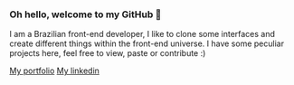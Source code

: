 ### Oh hello, welcome to my GitHub 🤠

I am a Brazilian front-end developer, I like to clone some interfaces and create different things within the front-end universe. I have some peculiar projects here, feel free to view, paste or contribute :)

[My portfolio](https://ivinrodrigues.com)
[My linkedin](https://www.linkedin.com/in/ivin-rodrigues-a49113187/)

<!--
**IvinRodrigues/IvinRodrigues** is a ✨ _special_ ✨ repository because its `README.md` (this file) appears on your GitHub profile.

Here are some ideas to get you started:

- 🔭 I’m currently working on ...
- 🌱 I’m currently learning ...
- 👯 I’m looking to collaborate on ...
- 🤔 I’m looking for help with ...
- 💬 Ask me about ...
- 📫 How to reach me: ...
- 😄 Pronouns: ...
- ⚡ Fun fact: ...
-->
